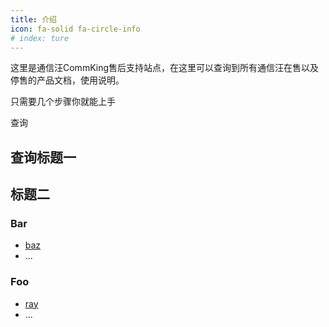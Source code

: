 ```yaml
---
title: 介绍
icon: fa-solid fa-circle-info
# index: ture
---
```


这里是通信汪CommKing售后支持站点，在这里可以查询到所有通信汪在售以及停售的产品文档，使用说明。

只需要几个步骤你就能上手

查询

## 查询标题一


## 标题二

### Bar

- [baz](bar/baz.md)
- ...

### Foo

- [ray](foo/ray.md)
- ...
